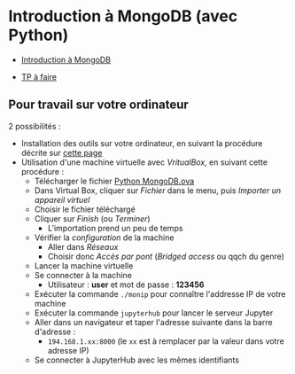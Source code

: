# Introduction à MongoDB (avec Python)

- [Introduction à MongoDB](python-mongodb.slides.html)

- [TP à faire](python-mongodb-evaluation)

## Pour travail sur votre ordinateur

2 possibilités :

- Installation des outils sur votre ordinateur, en suivant la procédure décrite sur [cette page](../infos-mongo)
- Utilisation d'une machine virtuelle avec *VritualBox*, en suivant cette procédure :
    - Télécharger le fichier [Python MongoDB.ova](https://filesender.renater.fr/?s=download&token=ed7f01b9-df71-464d-808d-98d646b186b1)
    - Dans Virtual Box, cliquer sur *Fichier* dans le menu, puis *Importer un appareil virtuel*
    - Choisir le fichier téléchargé
    - Cliquer sur *Finish* (ou *Terminer*)
        - L’importation prend un peu de temps
    - Vérifier la *configuration* de la machine
        - Aller dans *Réseaux*
        - Choisir donc *Accès par pont* (*Bridged access* ou qqch du genre)
    - Lancer la machine virtuelle
    - Se connecter à la machine
        - Utilisateur : **user** et mot de passe : **123456**
    - Exécuter la commande `./monip` pour connaître l'addresse IP de votre machine
    - Exécuter la commande `jupyterhub` pour lancer le serveur Jupyter
    - Aller dans un navigateur et taper l'adresse suivante dans la barre d'adresse :
        - `194.168.1.xx:8000` (le `xx` est à remplacer par la valeur dans votre adresse IP)
    - Se connecter à JupyterHub avec les mêmes identifiants
